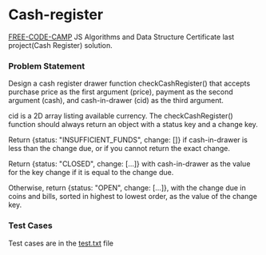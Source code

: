 # Cash-register

[FREE-CODE-CAMP](https://www.freecodecamp.org/sushantmahalle) JS Algorithms and Data Structure Certificate last project(Cash Register) solution.

### Problem Statement

Design a cash register drawer function checkCashRegister() that accepts purchase price as the first argument (price), payment as the second argument (cash), and cash-in-drawer (cid) as the third argument.

cid is a 2D array listing available currency.
The checkCashRegister() function should always return an object with a status key and a change key.

Return {status: "INSUFFICIENT_FUNDS", change: []} if cash-in-drawer is less than the change due, or if you cannot return the exact change.

Return {status: "CLOSED", change: [...]} with cash-in-drawer as the value for the key change if it is equal to the change due.

Otherwise, return {status: "OPEN", change: [...]}, with the change due in coins and bills, sorted in highest to lowest order, as the value of the change key.

### Test Cases

Test cases are in the [test.txt](https://github.com/sush1998/Cash-register/blob/main/test.txt) file
